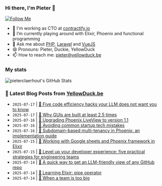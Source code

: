 ### Hi there, I'm Pieter 👋  
[![Follow Me](https://img.shields.io/github/followers/pieterclaerhout?label=Follow&style=social)](https://github.com/pieterclaerhout)

- 🏢 I'm working as CTO at [contractify.io](https://contractify.io)
- 🌱 I’m currently playing around with Elixir, Phoenix and functional programming
- 💬 Ask me about [PHP](https://php.net), [Laravel](http://laravel.com) and [VueJS](https://vuejs.org)
- 😄 Pronouns: Pieter, Duckie, YellowDuck
- 📫 How to reach me: pieter@yellowduck.be

### My stats

![pieterclaerhout's GitHub Stats](https://github-readme-stats.vercel.app/api?username=pieterclaerhout&show_icons=true&count_private=true&line_height=40)

### 📩 Latest Blog Posts from [YellowDuck.be](https://www.yellowduck.be/)
<!-- BLOG-POST-LIST:START -->
- `2025-07-17` | [🔗 Five code efficiency hacks your LLM does not want you to know](https://www.yellowduck.be/posts/five-code-efficiency-hacks-your-llm-does-not-want-you-to-know-bitcrowd-blog)  
- `2025-07-17` | [🔗 Why GUIs are built at least 2.5 times](https://www.yellowduck.be/posts/why-guis-are-built-at-least-2-5-times)  
- `2025-07-16` | [🐥 Upgrading Phoenix LiveView to version 1.1](https://www.yellowduck.be/posts/upgrading-phoenix-liveview-to-version-1-1)  
- `2025-07-16` | [🔗 Avoiding common startup tech mistakes](https://www.yellowduck.be/posts/avoiding-common-startup-tech-mistakes)  
- `2025-07-16` | [🔗 Subdomain-based multi-tenancy in Phoenix: an implementation guide](https://www.yellowduck.be/posts/subdomain-based-multi-tenancy-in-phoenix-an-implementation-guide)  
- `2025-07-15` | [🔗 Working with Google sheets and Phoenix framework in Elixir](https://www.yellowduck.be/posts/working-with-google-sheets-and-phoenix-framework-in-elixir)  
- `2025-07-15` | [🔗 Level up your developer experience: five practical strategies for engineering teams](https://www.yellowduck.be/posts/level-up-your-developer-experience-five-practical-strategies-for-engineering-teams)  
- `2025-07-14` | [🐥 A quick way to get an LLM-friendly view of any GitHub repo](https://www.yellowduck.be/posts/a-quick-way-to-get-an-llm-friendly-view-of-any-github-repo)  
- `2025-07-14` | [🔗 Learning Elixir: pipe operator](https://www.yellowduck.be/posts/learning-elixir-pipe-operator)  
- `2025-07-14` | [🔗 When a team is too big](https://www.yellowduck.be/posts/when-a-team-is-too-big)  

<!-- BLOG-POST-LIST:END -->
